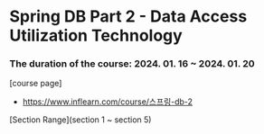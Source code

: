 <h1>Spring DB Part 2 - Data Access Utilization Technology</h1>
<h3>The duration of the course: 2024. 01. 16 ~ 2024. 01. 20</h3>
[course page]

- https://www.inflearn.com/course/스프링-db-2

[Section Range](section 1 ~ section 5)
